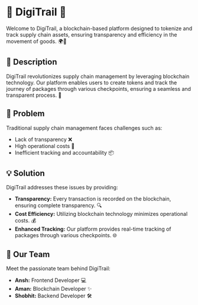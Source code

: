 # 🌟 DigiTrail 🌟

Welcome to DigiTrail, a blockchain-based platform designed to tokenize and track supply chain assets, ensuring transparency and efficiency in the movement of goods. 🌍🚚

## 📝 Description
DigiTrail revolutionizes supply chain management by leveraging blockchain technology. Our platform enables users to create tokens and track the journey of packages through various checkpoints, ensuring a seamless and transparent process. 🚀

## 🚨 Problem
Traditional supply chain management faces challenges such as:

* Lack of transparency ❌
* High operational costs 💸
* Inefficient tracking and accountability 📦

## 💡 Solution
DigiTrail addresses these issues by providing:

* **Transparency:** Every transaction is recorded on the blockchain, ensuring complete transparency. 🔍
* **Cost Efficiency:** Utilizing blockchain technology minimizes operational costs. 💰
* **Enhanced Tracking:** Our platform provides real-time tracking of packages through various checkpoints. 🌐

## 💼 Our Team
Meet the passionate team behind DigiTrail:

* **Ansh:** Frontend Developer 💻
* **Aman:** Blockchain Developer ✨
* **Shobhit:** Backend Developer 🛠
